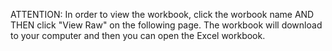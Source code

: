 ATTENTION: In order to view the workbook, click the worbook name AND THEN click "View Raw" on the following page. The workbook will download to your computer and then you can open the Excel workbook.
